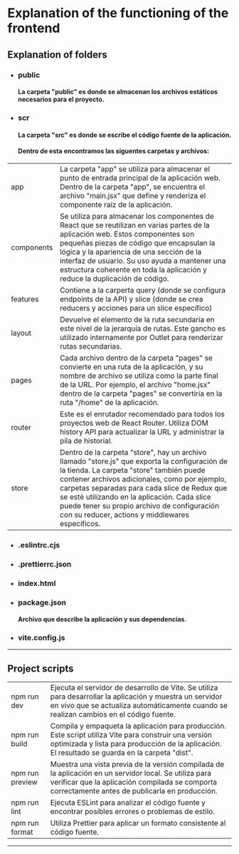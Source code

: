 # Explanation of the functioning of the frontend

## Explanation of folders

- ### public

  #### La carpeta "public" es donde se almacenan los archivos estáticos necesarios para el proyecto.

- ### scr

  #### La carpeta "src" es donde se escribe el código fuente de la aplicación.

  #### Dentro de esta encontramos las siguentes carpetas y archivos:

|            |                                                                                                                                                                                                                                                                                                                                                                                                |
| ---------- | ---------------------------------------------------------------------------------------------------------------------------------------------------------------------------------------------------------------------------------------------------------------------------------------------------------------------------------------------------------------------------------------------- |
| app        | La carpeta "app" se utiliza para almacenar el punto de entrada principal de la aplicación web. Dentro de la carpeta "app", se encuentra el archivo "main.jsx" que define y renderiza el componente raíz de la aplicación.                                                                                                                                                                      |
| components | Se utiliza para almacenar los componentes de React que se reutilizan en varias partes de la aplicación web. Estos componentes son pequeñas piezas de código que encapsulan la lógica y la apariencia de una sección de la interfaz de usuario. Su uso ayuda a mantener una estructura coherente en toda la aplicación y reduce la duplicación de código.                                       |
| features   | Contiene a la carperta query (donde se configura endpoints de la API) y slice (donde se crea reducers y acciones para un slice específico)                                                                                                                                                                                                                                                     |
| layout     | Devuelve el elemento de la ruta secundaria en este nivel de la jerarquía de rutas. Este gancho es utilizado internamente por Outlet para renderizar rutas secundarias.                                                                                                                                                                                                                         |
| pages      | Cada archivo dentro de la carpeta "pages" se convierte en una ruta de la aplicación, y su nombre de archivo se utiliza como la parte final de la URL. Por ejemplo, el archivo "home.jsx" dentro de la carpeta "pages" se convertiría en la ruta "/home" de la aplicación.                                                                                                                      |
| router     | Este es el enrutador recomendado para todos los proyectos web de React Router. Utiliza DOM history API para actualizar la URL y administrar la pila de historial.                                                                                                                                                                                                                              |
| store      | Dentro de la carpeta "store", hay un archivo llamado "store.js" que exporta la configuración de la tienda. La carpeta "store" también puede contener archivos adicionales, como por ejemplo, carpetas separadas para cada slice de Redux que se esté utilizando en la aplicación. Cada slice puede tener su propio archivo de configuración con su reducer, actions y middlewares específicos. |

- ### .eslintrc.cjs

- ### .prettierrc.json

- ### index.html

- ### package.json

  #### Archivo que describe la aplicación y sus dependencias.

- ### vite.config.js

---

## Project scripts

|                 |                                                                                                                                                                                                            |
| --------------- | ---------------------------------------------------------------------------------------------------------------------------------------------------------------------------------------------------------- |
| npm run dev     | Ejecuta el servidor de desarrollo de Vite. Se utiliza para desarrollar la aplicación y muestra un servidor en vivo que se actualiza automáticamente cuando se realizan cambios en el código fuente.        |
| npm run build   | Compila y empaqueta la aplicación para producción. Este script utiliza Vite para construir una versión optimizada y lista para producción de la aplicación. El resultado se guarda en la carpeta "dist".   |
| npm run preview | Muestra una vista previa de la versión compilada de la aplicación en un servidor local. Se utiliza para verificar que la aplicación compilada se comporta correctamente antes de publicarla en producción. |
| npm run lint    | Ejecuta ESLint para analizar el código fuente y encontrar posibles errores o problemas de estilo.                                                                                                          |
| npm run format  | Utiliza Prettier para aplicar un formato consistente al código fuente.                                                                                                                                     |

---
